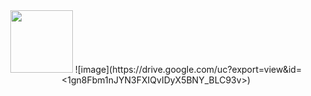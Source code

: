 <div id="header" align="center">
  <img src="https://media.giphy.com/media/M9gbBd9nbDrOTu1Mqx/giphy.gif" width="100"/>
  ![image](https://drive.google.com/uc?export=view&id=<1gn8Fbm1nJYN3FXIQvIDyX5BNY_BLC93v>)
</div>
